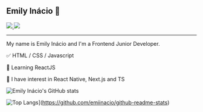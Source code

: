 ## Emily Inácio 👋
<a href="https://www.linkedin.com/in/emiinacio" alt="LinkedIn" target="_blank">
  <img src="https://img.shields.io/badge/LinkedIn-0077B5?style=for-the-badge&logo=linkedin&logoColor=white=https://www.linkedin.com/in/emiinacio">
</a>
<a href="https://www.instagram.com/emiinacio" alt="Instagram" target="_blank">
  <img src="https://img.shields.io/badge/-Instagram-DF0174?style=for-the-badge&labelColor=DF0174&logo=instagram&logoColor=white&link=https://www.instagram.com/emiinacio">
</a>
<hr>

My name is Emily Inácio and I'm a Frontend Junior Developer.
</br>

<p>✅ HTML / CSS / Javascript

<p>📕 Learning ReactJS

<p>📖 I have interest in React Native, Next.js and TS
 <br>
  
 ![Emily Inácio's GitHub stats](https://github-readme-stats.vercel.app/api?username=emiinacio&show_icons=true&theme=radical)
 
  ![Top Langs](https://github-readme-stats.vercel.app/api/top-langs/?username=emiinacio&show_icons=true&theme=radical)](https://github.com/emiinacio/github-readme-stats)
